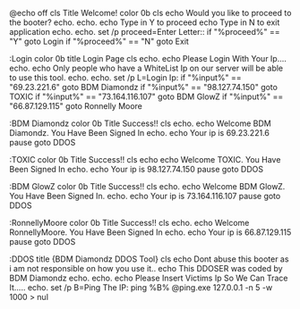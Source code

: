 
@echo off
cls
Title Welcome!
color 0b
cls
echo Would you like to proceed to the booter?
echo.
echo.
echo Type in Y to proceed 
echo Type in N to exit application
echo.
echo.
set /p proceed=Enter Letter::
if "%proceed%" == "Y" goto Login
if "%proceed%" == "N" goto Exit

:Login 
color 0b
title Login Page
cls
echo.
echo Please Login With Your Ip....
echo.
echo Only people who have a WhiteList Ip on our server will be able to use this tool.
echo.
echo.
set /p L=Login Ip:
if "%input%" == "69.23.221.6" goto BDM Diamondz 
if "%input%" == "98.127.74.150" goto TOXIC
if "%input%" == "73.164.116.107" goto BDM GlowZ
if "%input%" == "66.87.129.115" goto Ronnelly Moore

:BDM Diamondz
color 0b
Title Success!!
cls
echo.
echo Welcome BDM Diamondz. You Have Been Signed In
echo.
echo Your ip is 69.23.221.6
pause
goto DDOS

:TOXIC
color 0b
Title Success!!
cls
echo
echo Welcome TOXIC. You Have Been Signed In
echo.
echo Your ip is 98.127.74.150
pause
goto DDOS

:BDM GlowZ
color 0b
Title Success!!
cls
echo.
echo Welcome BDM GlowZ. You Have Been Signed In.
echo.
echo Your ip is 73.164.116.107
pause
goto DDOS

:RonnellyMoore
color 0b
Title Success!!
cls
echo.
echo Welcome RonnellyMoore. You Have Been Signed In
echo.
echo Your ip is 66.87.129.115
pause
goto DDOS

:DDOS
title {BDM Diamondz DDOS Tool}
cls
echo Dont abuse this booter as i am not responsible on how you use it..
echo This DDOSER was coded by BDM Diamondz
echo.
echo.
echo Please Insert Victims Ip So We Can Trace It.....
echo.
set /p B=Ping The IP:
ping %B%
@ping.exe 127.0.0.1 -n 5 -w 1000 > nul
